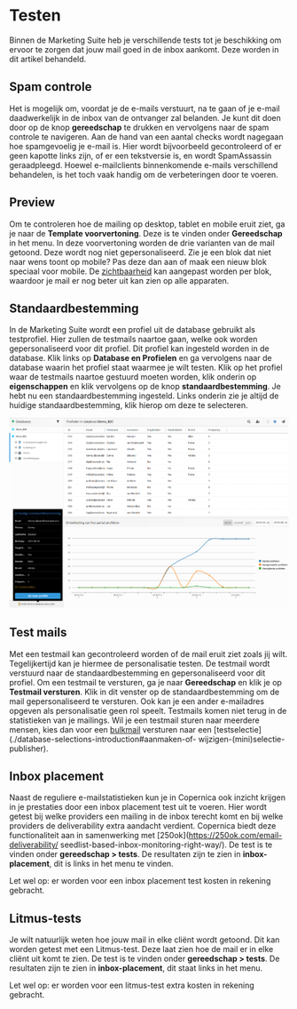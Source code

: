 # Testen
Binnen de Marketing Suite heb je verschillende tests tot je beschikking om
ervoor te zorgen dat jouw mail goed in de inbox aankomt. Deze worden in dit
artikel behandeld.

## Spam controle
Het is mogelijk om, voordat je de e-mails verstuurt, na te gaan of je e-mail
daadwerkelijk in de inbox van de ontvanger zal belanden. Je kunt dit doen door
op de knop **gereedschap** te drukken en vervolgens naar de spam controle te
navigeren. Aan de hand van een aantal checks wordt nagegaan hoe spamgevoelig je
e-mail is. Hier wordt bijvoorbeeld gecontroleerd of er geen kapotte links zijn,
of er een tekstversie is, en wordt SpamAssassin geraadpleegd. Hoewel
e-mailclients binnenkomende e-mails verschillend behandelen, is het toch vaak
handig om de verbeteringen door te voeren.

## Preview
Om te controleren hoe de mailing op desktop, tablet en mobile eruit ziet, ga je
naar de **Template voorvertoning**. Deze is te vinden onder **Gereedschap**
in het menu. In deze voorvertoning worden de drie varianten van de mail getoond.
Deze wordt nog niet gepersonaliseerd. Zie je een blok dat niet naar wens toont
op mobile? Pas deze dan aan of maak een nieuw blok speciaal voor mobile. De
[zichtbaarheid](./emailings-ms-templates) kan aangepast worden per blok,
waardoor je mail er nog beter uit kan zien op alle apparaten.

## Standaardbestemming
In de Marketing Suite wordt een profiel uit de database gebruikt als
testprofiel. Hier zullen de testmails naartoe gaan, welke ook worden
gepersonaliseerd voor dit profiel. Dit profiel kan ingesteld worden in de
database. Klik links op **Database en Profielen** en ga vervolgens naar de
database waarin het profiel staat waarmee je wilt testen. Klik op het profiel
waar de testmails naartoe gestuurd moeten worden, klik onderin op
**eigenschappen** en klik vervolgens op de knop **standaardbestemming**. Je
hebt nu een standaardbestemming ingesteld. Links onderin zie je altijd de
huidige standaardbestemming, klik hierop om deze te selecteren.

![](../images/standard-destination.png)

## Test mails
Met een testmail kan gecontroleerd worden of de mail eruit ziet zoals jij wilt.
Tegelijkertijd kan je hiermee de personalisatie testen. De testmail wordt
verstuurd  naar de standaardbestemming en gepersonaliseerd voor dit profiel. Om
een testmail te versturen, ga je naar **Gereedschap** en klik je op
**Testmail versturen**. Klik in dit venster op de standaardbestemming om
de mail gepersonaliseerd te versturen. Ook kan je een ander e-mailadres opgeven
als personalisatie geen rol speelt. Testmails komen niet terug in de
statistieken van je mailings. Wil je een testmail sturen naar meerdere mensen,
kies dan voor een [bulkmail](./emailings-ms-sending) versturen naar een
[testselectie](./database-selections-introduction#aanmaken-of-
wijzigen-(mini)selectie-publisher).

## Inbox placement
Naast de reguliere e-mailstatistieken kun je in Copernica ook inzicht krijgen
in je prestaties door een inbox placement test uit te voeren. Hier wordt getest
bij welke providers een mailing in de inbox terecht komt en bij welke providers
de deliverability extra aandacht verdient. Copernica biedt deze functionaliteit
aan in samenwerking met [250ok](https://250ok.com/email-deliverability/
seedlist-based-inbox-monitoring-right-way/). De test is te vinden onder
**gereedschap > tests**. De resultaten zijn te zien in **inbox-placement**,
dit is links in het menu te vinden.

Let wel op: er worden voor een inbox placement test kosten in rekening gebracht.

## Litmus-tests
Je wilt natuurlijk weten hoe jouw mail in elke cliënt wordt getoond. Dit kan
worden getest met een Litmus-test. Deze laat zien hoe de mail er in elke cliënt
uit komt te zien. De test is te vinden onder **gereedschap > tests**. De
resultaten zijn te zien in **inbox-placement**, dit staat links in het menu.

Let wel op: er worden voor een litmus-test extra kosten in rekening gebracht.
